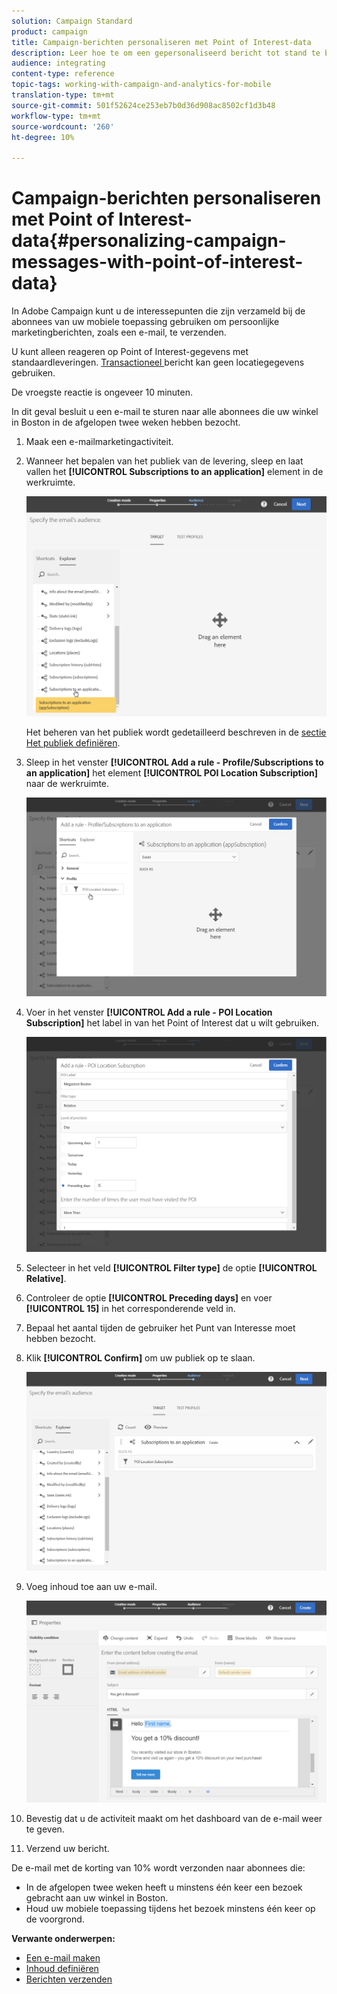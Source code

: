 ```yaml
---
solution: Campaign Standard
product: campaign
title: Campaign-berichten personaliseren met Point of Interest-data
description: Leer hoe te om een gepersonaliseerd bericht tot stand te brengen dat op de plaats van uw abonnees met de de gegevensintegratie van het Punt van Interesse wordt gebaseerd.
audience: integrating
content-type: reference
topic-tags: working-with-campaign-and-analytics-for-mobile
translation-type: tm+mt
source-git-commit: 501f52624ce253eb7b0d36d908ac8502cf1d3b48
workflow-type: tm+mt
source-wordcount: '260'
ht-degree: 10%

---
```



# Campaign-berichten personaliseren met Point of Interest-data{#personalizing-campaign-messages-with-point-of-interest-data}

In Adobe Campaign kunt u de interessepunten die zijn verzameld bij de abonnees van uw mobiele toepassing gebruiken om persoonlijke marketingberichten, zoals een e-mail, te verzenden.

U kunt alleen reageren op Point of Interest-gegevens met standaardleveringen. [Transactioneel ](../../channels/using/getting-started-with-transactional-msg.md) bericht kan geen locatiegegevens gebruiken.

De vroegste reactie is ongeveer 10 minuten.

In dit geval besluit u een e-mail te sturen naar alle abonnees die uw winkel in Boston in de afgelopen twee weken hebben bezocht.

1. Maak een e-mailmarketingactiviteit.
1. Wanneer het bepalen van het publiek van de levering, sleep en laat vallen het **[!UICONTROL Subscriptions to an application]** element in de werkruimte.

   ![](assets/poi_subscriptions_app.png)

   Het beheren van het publiek wordt gedetailleerd beschreven in de [sectie Het publiek definiëren](../../audiences/using/creating-audiences.md).

1. Sleep in het venster **[!UICONTROL Add a rule - Profile/Subscriptions to an application]** het element **[!UICONTROL POI Location Subscription]** naar de werkruimte.

   ![](assets/poi_add_rule_profile_subscription.png)

1. Voer in het venster **[!UICONTROL Add a rule - POI Location Subscription]** het label in van het Point of Interest dat u wilt gebruiken.

   ![](assets/poi_location_subscription.png)

1. Selecteer in het veld **[!UICONTROL Filter type]** de optie **[!UICONTROL Relative]**.
1. Controleer de optie **[!UICONTROL Preceding days]** en voer **[!UICONTROL 15]** in het corresponderende veld in.
1. Bepaal het aantal tijden de gebruiker het Punt van Interesse moet hebben bezocht.
1. Klik **[!UICONTROL Confirm]** om uw publiek op te slaan.

   ![](assets/poi_subscriptions_app_audience_defined.png)

1. Voeg inhoud toe aan uw e-mail.

   ![](assets/poi_email_content.png)

1. Bevestig dat u de activiteit maakt om het dashboard van de e-mail weer te geven.
1. Verzend uw bericht.

De e-mail met de korting van 10% wordt verzonden naar abonnees die:

* In de afgelopen twee weken heeft u minstens één keer een bezoek gebracht aan uw winkel in Boston.
* Houd uw mobiele toepassing tijdens het bezoek minstens één keer op de voorgrond.

**Verwante onderwerpen:**

* [Een e-mail maken](../../channels/using/creating-an-email.md)
* [Inhoud definiëren](../../designing/using/personalization.md#example-email-personalization)
* [Berichten verzenden](../../sending/using/confirming-the-send.md)

